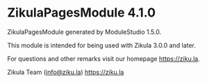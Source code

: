 # ZikulaPagesModule 4.1.0

ZikulaPagesModule generated by ModuleStudio 1.5.0.

This module is intended for being used with Zikula 3.0.0 and later.

For questions and other remarks visit our homepage <https://ziku.la>.

Zikula Team (info@ziku.la)
<https://ziku.la>
